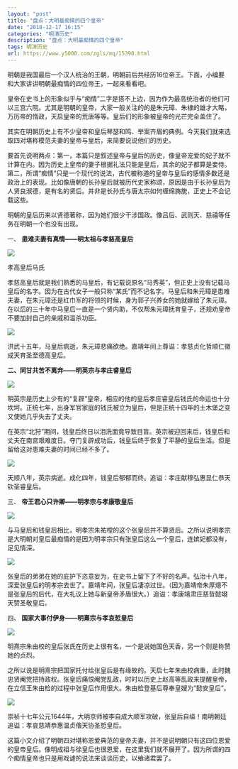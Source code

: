 ```yaml
---
layout: "post"
title: "盘点：大明最痴情的四个皇帝"
date: "2018-12-17 16:15"
categories: "明清历史"
description: "盘点：大明最痴情的四个皇帝"
tags: 明清历史
url: https://www.y5000.com/zgls/mq/15390.html
---
```






明朝是我国最后一个汉人统治的王朝，明朝前后共经历16位帝王。下面，小编要和大家讲讲明朝最痴情的四位帝王，一起来看看吧。

皇帝在史书上的形象似乎与“痴情”二字是搭不上边，因为作为最高统治者的他们可以三宫六院。尤其是明朝的皇帝，大家一般关注的的是朱元璋、朱棣的雄才大略，万历帝的惰政，天启皇帝的荒唐等等。皇后们的形象被皇帝的光芒完全盖住了。

其实在明朝历史上有不少皇帝和皇后琴瑟和鸣、举案齐眉的典例。今天我们就来选取四对堪称模范夫妻的皇帝与皇后，来简要说说他们的历史。

要首先说明两点：第一，本篇只是叙述皇帝与皇后的历史，像皇帝宠爱的妃子就不计算在内。因为历史上皇帝的妻子根据礼法只能是皇后，其余的妃子都算是妾侍。第二，所谓“痴情”只是一个现代的说法，古代被称道的皇帝与皇后的感情多数还是政治上的表现。比如像唐朝的长孙皇后就被历代史家称颂，原因是由于长孙皇后为人贤良淑德，是有名的贤后。并非是长孙氏与唐太宗如何缠绵旖旎，正史上不会记载这些。

明朝的皇后历来以贤德著称，因为她们很少干涉国政。像吕后、武则天、慈禧等任务在明朝一个也没有出现。

一、 **患难夫妻有真情——明太祖与孝慈高皇后**

![](https://img.y5000.com/uploads/allimg/170228/151S03J0-0.jpg)

孝高皇后马氏

孝慈高皇后就是我们熟悉的马皇后，有记载说原名“马秀英”，但正史上没有记载马皇后的名字。因为在古代女子一般只称“某氏”而不记名字。马皇后和朱元璋是患难夫妻，在朱元璋还是红巾军的将领的时候，身为郭子兴养女的她就嫁给了朱元璋。在以后的三十年中马皇后一直是一个贤内助，不仅帮朱元璋抚育皇子，还规劝皇帝不要加封自己的亲戚和滥杀功臣。

![](https://img.y5000.com/uploads/allimg/170228/151S05V0-1.jpg)

洪武十五年，马皇后病逝，朱元璋悲痛欲绝。嘉靖年间上尊谥：孝慈贞化哲顺仁徽成天育圣至德高皇后。

**二、同甘共苦不离弃——明英宗与孝庄睿皇后**

![](https://img.y5000.com/uploads/allimg/170228/151S0OT-2.jpg)

明英宗是历史上少有的“复辟”皇帝，相应的他的皇后孝庄睿皇后钱氏的命运也十分坎坷。正统七年，出身军官家庭的钱氏被立为皇后，但是正统十四年的土木堡之变又使她几乎失去了丈夫。

在英宗“北狩”期间，钱皇后终日以泪洗面竟导致目盲。英宗被迎回来后，钱皇后和丈夫在南宫艰难度日。夺门复辟成功后，钱皇后终于恢复了平静的皇后生活。但是留给这对患难夫妻的时间已经不多了。

![](https://img.y5000.com/uploads/allimg/170228/151S06135-3.jpg)

天顺八年，英宗病逝。成化四年，钱皇后郁郁而终。追谥：孝庄献穆弘惠显仁恭天钦圣睿皇后。

三、 **帝王君心只许卿——明孝宗与孝康敬皇后**

![](https://img.y5000.com/uploads/allimg/170228/151S05502-4.jpg)

与马皇后和钱皇后相比，明孝宗朱祐樘的这个张皇后并不算贤后。之所以说明孝宗是大明朝对皇后最痴情的是因为明孝宗只有张皇后这么一个皇后，连嫔妃都没有，足见情深。

![](https://img.y5000.com/uploads/allimg/170228/151S01061-5.jpg)

张皇后的弟弟在她的庇护下恣意妄为，在史书上留下了不好的名声。弘治十八年，深爱张皇后的明孝宗去世了。嘉靖年间，张皇后凄凉过世。（因为嘉靖帝朱厚熜不是张皇后的后代，在大礼议上她与新皇帝矛盾很大。）追谥：孝康靖肃庄慈哲懿翊天赞圣敬皇后。

四、 **国家大事付伊身——明熹宗与孝哀悊皇后**

![](https://img.y5000.com/uploads/allimg/170228/151S062X-6.jpg)

明熹宗朱由校的皇后张氏在历史上很有名，一个是说她国色天香，另一个则是称赞她的贞烈。

之所以说是明熹宗把国家托付给张皇后是有缘故的。天启七年朱由校病重，此时魏忠贤阉党把持政权。张皇后痛恨阉党乱政，时时以历史上赵高等乱政来提醒皇帝，在立信王朱由检的过程中张皇后作用很大。朱由检登基后尊奉皇嫂为“懿安皇后”。

![](https://img.y5000.com/uploads/allimg/170228/151S02c8-7.jpg)

崇祯十七年公元1644年，大明京师被李自成大顺军攻破，张皇后自缢！南明朝廷追谥：孝哀慈靖恭惠温贞偕天协圣悊皇后。

这篇小文介绍了明朝四对堪称恩爱典范的皇帝夫妻，并不是说明朝只有这四位恩爱的皇帝皇后。像明成祖与徐皇后也很恩爱，在这里我们就不展开了。因为所谓的四个痴情皇帝也只是用戏谑的说法来谈谈历史，以飨诸君罢了。
